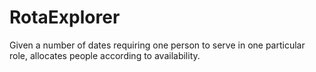 # RotaExplorer
Given a number of dates requiring one person to serve in one particular role, allocates people according to availability.
